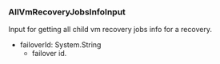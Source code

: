 ### AllVmRecoveryJobsInfoInput
Input for getting all child vm recovery jobs info for a recovery.

- failoverId: System.String
  - failover id.
